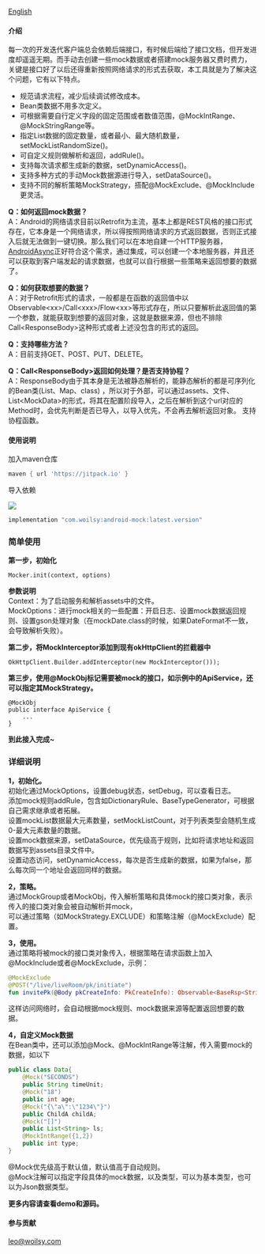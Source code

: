 
[English](https://github.com/woilsy/android-mock/blob/master/README_EN.md)

#### 介绍

每一次的开发迭代客户端总会依赖后端接口，有时候后端给了接口文档，但开发进度却遥遥无期。而手动去创建一些mock数据或者搭建mock服务器又费时费力，关键是接口好了以后还得重新按照网络请求的形式去获取，本工具就是为了解决这个问题，它有以下特点。  
* 规范请求流程，减少后续调试修改成本。  
* Bean类数据不用多次定义。  
* 可根据需要自行定义字段的固定范围或者数值范围，@MockIntRange、@MockStringRange等。
* 指定List数据的固定数量，或者最小、最大随机数量，setMockListRandomSize()。
* 可自定义规则做解析和返回，addRule()。
* 支持每次请求都生成新的数据，setDynamicAccess()。
* 支持多种方式的手动Mock数据源进行导入，setDataSource()。
* 支持不同的解析策略MockStrategy，搭配@MockExclude、@MockInclude更灵活。

**Q：如何返回mock数据？**  
A：Android的网络请求目前以Retrofit为主流，基本上都是REST风格的接口形式存在，它本身是一个网络请求，所以得按照网络请求的方式返回数据，否则正式接入后就无法做到一键切换。那么我们可以在本地自建一个HTTP服务器，[AndroidAsync](https://github.com/koush/AndroidAsync)正好符合这个需求，通过集成，可以创建一个本地服务器，并且还可以获取到客户端发起的请求数据，也就可以自行根据一些策略来返回想要的数据了。

**Q：如何获取想要的数据？**  
A：对于Retrofit形式的请求，一般都是在函数的返回值中以Observable\<xx\>/Call\<xxx\>/Flow\<xx\>等形式存在，所以只要解析此返回值的第一个参数，就能获取到想要的返回对象，这就是数据来源，但也不排除Call\<ResponseBody\>这种形式或者上述没包含的形式的返回。

**Q：支持哪些方法？**  
A：目前支持GET、POST、PUT、DELETE。

**Q：Call\<ResponseBody\>返回如何处理？是否支持协程？**  
A：ResponseBody由于其本身是无法被静态解析的，能静态解析的都是可序列化的Bean类(List、Map、class)
，所以对于外部，可以通过assets、文件、List\<MockData\>的形式，将其在配置阶段导入，之后在解析到这个url对应的Method时，会优先判断是否已导入，以导入优先，不会再去解析返回对象。
支持协程函数。

#### 使用说明

加入maven仓库

```groovy
maven { url 'https://jitpack.io' }
```

导入依赖

[![](https://jitpack.io/v/com.woilsy/android-mock.svg)](https://jitpack.io/#com.woilsy/android-mock)
```groovy
implementation "com.woilsy:android-mock:latest.version"
```

### 简单使用

**第一步，初始化**

```
Mocker.init(context, options)
```

**参数说明**  
Context：为了启动服务和解析assets中的文件。  
MockOptions：进行mock相关的一些配置：开启日志、设置mock数据返回规则、设置gson处理对象（在mockDate.class的时候，如果DateFormat不一致，会导致解析失败）。

**第二步，将MockInterceptor添加到现有okHttpClient的拦截器中**

```
OkHttpClient.Builder.addInterceptor(new MockInterceptor()));
```
**第三步，使用@MockObj标记需要被mock的接口，如示例中的ApiService，还可以指定其MockStrategy。**
```
@MockObj
public interface ApiService {
    ...
}
```

**到此接入完成~**

### 详细说明
**1，初始化。**  
初始化通过MockOptions，设置debug状态，setDebug，可以查看日志。  
添加mock规则addRule，包含如DictionaryRule、BaseTypeGenerator，可根据自己需求继承或者拓展。  
设置mockList数据最大元素数量，setMockListCount，对于列表类型会随机生成0-最大元素数量的数据。  
设置mock数据来源，setDataSource，优先级高于规则，比如将请求地址和返回数据写到assets目录文件中。  
设置动态访问，setDynamicAccess，每次是否生成新的数据，如果为false，那么每次同一个地址会返回同样的数据。

**2，策略。**  
通过MockGroup或者MockObj，传入解析策略和具体mock的接口类对象，表示传入的接口类对象会被自动解析并mock，  
可以通过策略（如MockStrategy.EXCLUDE）和策略注解（@MockExclude）配置。

**3，使用。**  
通过策略将被mock的接口类对象传入，根据策略在请求函数上加入@MockInclude或者@MockExclude，示例：

```kotlin
@MockExclude  
@POST("/live/liveRoom/pk/initiate")  
fun invitePk(@Body pkCreateInfo: PkCreateInfo): Observable<BaseRsp<String>>  
```

这样访问网络时，会自动根据mock规则、mock数据来源等配置返回想要的数据。

**4，自定义Mock数据**  
在Bean类中，还可以添加@Mock、@MockIntRange等注解，传入需要mock的数据，如以下
```java
public class Data{
    @Mock("SECONDS")
    public String timeUnit;
    @Mock("18")
    public int age;
    @Mock("{\"a\":\"1234\"}")
    public ChildA childA;
    @Mock("[]")
    public List<String> ls;
    @MockIntRange({1,2})
    public int type;   
}
```
@Mock优先级高于默认值，默认值高于自动规则。  
@Mock注解可以指定字段具体的mock数据，以及类型，可以为基本类型，也可以为Json数据类型。


**更多内容请查看demo和源码。**

#### 参与贡献

leo@woilsy.com